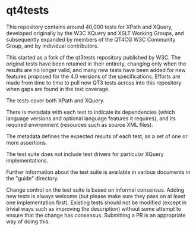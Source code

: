 # qt4tests

This repository contains around 40,000 tests for XPath and XQuery, developed originally by the 
W3C XQuery and XSLT Working Groups, and subsequently expanded by members of the QT4CG W3C 
Community Group, and by individual contributors.

This started as a fork of the qt3tests repository published by W3C. The original tests have
been retained in their entirety, changing only when the results are no longer valid, and
many new tests have been added for new features proposed for the 4.0 versions of the
specifications. Efforts are made from time to time to pull new QT3 tests across into 
this repository when gaps are found in the test coverage.

The tests cover both XPath and XQuery.

There is metadata with each test to indicate its dependencies (which language versions and optional language 
features it requires), and its required environment (resources such as source XML files).

The metadata defines the expected results of each test, as a set of one or more assertions.

The test suite does not include test drivers for particular XQuery implementations.

Further information about the test suite is available in various documents in the "guide" directory.

Change control on the test suite is based on informal consensus. Adding new tests is always
welcome (but please make sure they pass on at least one implementation first). Existing tests
should not be modified (except in trivial ways such as improving the description) without some
attempt to ensure that the change has consensus. Submitting a PR is an appropriate way of
doing this.